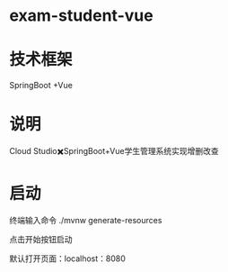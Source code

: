 # exam-student-vue
# 技术框架
SpringBoot +Vue
# 说明
Cloud Studio✖️SpringBoot+Vue学生管理系统实现增删改查
# 启动
终端输入命令
./mvnw generate-resources

点击开始按钮启动

默认打开页面：localhost：8080
